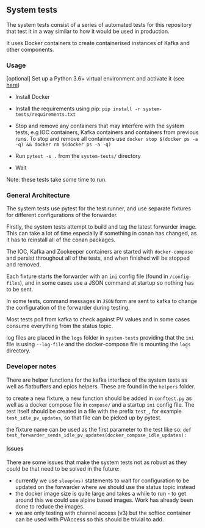 ## System tests

The system tests consist of a series of automated tests for this repository that test it in a way similar to how it would be used in production.

It uses Docker containers to create containerised instances of Kafka and other components.

### Usage

[optional] Set up a Python 3.6+ virtual environment and activate it (see [here](https://virtualenv.pypa.io/en/stable/))

* Install Docker

* Install the requirements using pip: `pip install -r system-tests/requirements.txt`

* Stop and remove any containers that may interfere with the system tests, e.g IOC containers, Kafka containers and containers from previous runs. To stop and remove all containers use `docker stop $(docker ps -a -q) && docker rm $(docker ps -a -q)`

* Run `pytest -s .` from the `system-tests/` directory

* Wait

Note: these tests take some time to run.

### General Architecture

The system tests use pytest for the test runner, and use separate fixtures for different configurations of the forwarder. 

Firstly, the system tests attempt to build and tag the latest forwarder image. This can take a lot of time especially if something in conan has changed, as it has to reinstall all of the conan packages.

The IOC, Kafka and Zookeeper containers are started with `docker-compose` and persist throughout all of the tests, and when finished will be stopped and removed. 

Each fixture starts the forwarder with an `ini` config file (found in `/config-files`), and in some cases use a JSON command at startup so nothing has to be sent. 

In some tests, command messages in `JSON` form are sent to kafka to change the configuration of the forwarder during testing. 

Most tests poll from kafka to check against PV values and in some cases consume everything from the status topic.

log files are placed in the `logs` folder in `system-tests` providing that the `ini` file is using `--log-file` and the docker-compose file is mounting the `logs` directory.

### Developer notes

There are helper functions for the kafka interface of the system tests as well as flatbuffers and epics helpers. These are found in the `helpers` folder. 

to create a new fixture, a new function should be added in `conftest.py` as well as a docker compose file in `compose/` and a startup `ini` config file. The test itself should be created in a file with the prefix `test_`, for example `test_idle_pv_updates`, so that file can be picked up by pytest. 

the fixture name can be used as the first parameter to the test like so: 
`def test_forwarder_sends_idle_pv_updates(docker_compose_idle_updates):`

#### Issues

There are some issues that make the system tests not as robust as they could be that need to be solved in the future:
- currently we use `sleep(ms)` statements to wait for configuration to be updated on the forwarder where we should use the status topic instead 
- the docker image size is quite large and takes a while to run - to get around this we could use alpine based images. Work has already been done to reduce the images.
- we are only testing with channel access (v3) but the softioc container can be used with PVAccess so this should be trivial to add. 
